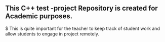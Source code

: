 ## This C++  test -project Repository is created for  Academic purposes.
$ This is quite important for the teacher to keep track of student work  and allow students to engage in project remotely.
